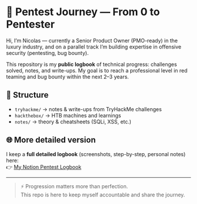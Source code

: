 # 🚀 Pentest Journey — From 0 to Pentester

Hi, I’m Nicolas — currently a Senior Product Owner (PMO-ready) in the luxury industry, 
and on a parallel track I’m building expertise in offensive security (pentesting, bug bounty).  

This repository is my **public logbook** of technical progress: challenges solved, notes, 
and write-ups. My goal is to reach a professional level in red teaming and bug bounty 
within the next 2–3 years.  

## 📂 Structure
- `tryhackme/` → notes & write-ups from TryHackMe challenges
- `hackthebox/` → HTB machines and learnings
- `notes/` → theory & cheatsheets (SQLi, XSS, etc.)

## 🌐 More detailed version
I keep a **full detailed logbook** (screenshots, step-by-step, personal notes) here:  
👉 [My Notion Pentest Logbook](https://nicolas-learning-path.notion.site/Security-logbook-27f49db3cb55802d9241df62c829603f?source=copy_link)

---

> ⚡ Progression matters more than perfection.  
This repo is here to keep myself accountable and share the journey.